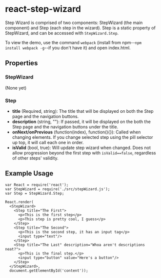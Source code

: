 # react-step-wizard #

Step Wizard is comprised of two components: StepWizard (the main component) and Step (each step in the wizard). Step is a static property of StepWizard, and can be accessed with `StepWizard.Step`.

To view the demo, use the command `webpack` (install from npm--`npm install webpack -g`--if you don't have it) and open index.html.

## Properties ##

### StepWizard ###

(None yet)

### Step ###

* **title** (Required, string): The title that will be displayed on both the Step page and the navigation buttons.
* **description** (string, ""): If passed, it will be displayed on the both the Step page and the navigation buttons under the title.
* **onNext/onPrevious** (function(index), function(){}): Called when changing elements. If you change selected step using the pill selector up top, it will call each one in order.
* **isValid** (bool, true): Will update step wizard when changed. Does not allow progression beyond the first step with `isValid==false`, regardless of other steps' validity.

## Example Usage ##

    var React = require('react');
    var StepWizard = require('./src/stepWizard.js');
    var Step = StepWizard.Step;

    React.render(
      <StepWizard>
        <Step title="The First">
          <p>This is the first step</p>
          <p>This step is pretty cool, I guess</p>
        </Step>
        <Step title="The Second">
          <p>This is the second step, it has an input tag</p>
          <input type="text"/>
        </Step>
        <Step title="The Last" description="Whoa aren't descriptions neat?">
          <p>This is the final step.</p>
          <input type="button" value="Here's a button"/>
        </Step>
      </StepWizard>,
      document.getElementById('content'));
